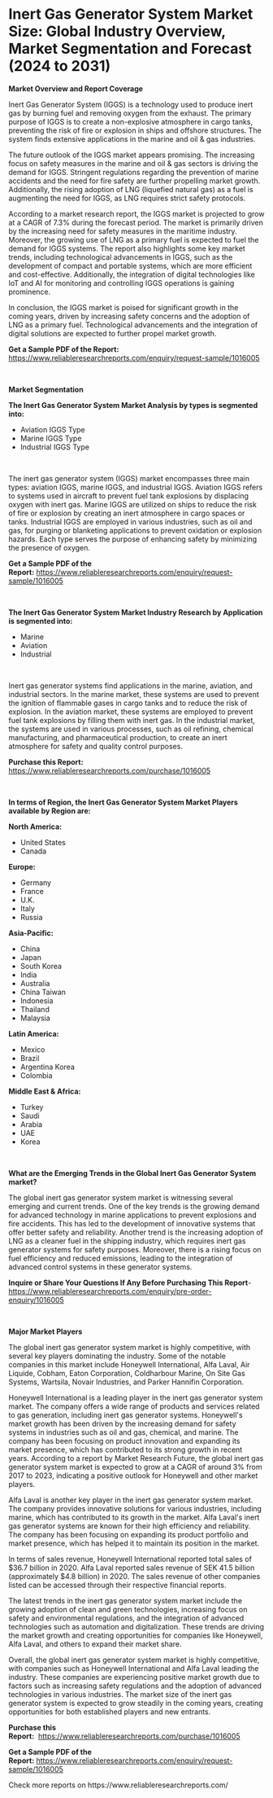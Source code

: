 <p><h1>Inert Gas Generator System Market Size: Global Industry Overview, Market Segmentation and Forecast (2024 to 2031)</h1></p><p><strong>Market Overview and Report Coverage</strong></p>
<p><p>Inert Gas Generator System (IGGS) is a technology used to produce inert gas by burning fuel and removing oxygen from the exhaust. The primary purpose of IGGS is to create a non-explosive atmosphere in cargo tanks, preventing the risk of fire or explosion in ships and offshore structures. The system finds extensive applications in the marine and oil & gas industries.</p><p>The future outlook of the IGGS market appears promising. The increasing focus on safety measures in the marine and oil & gas sectors is driving the demand for IGGS. Stringent regulations regarding the prevention of marine accidents and the need for fire safety are further propelling market growth. Additionally, the rising adoption of LNG (liquefied natural gas) as a fuel is augmenting the need for IGGS, as LNG requires strict safety protocols.</p><p>According to a market research report, the IGGS market is projected to grow at a CAGR of 7.3% during the forecast period. The market is primarily driven by the increasing need for safety measures in the maritime industry. Moreover, the growing use of LNG as a primary fuel is expected to fuel the demand for IGGS systems. The report also highlights some key market trends, including technological advancements in IGGS, such as the development of compact and portable systems, which are more efficient and cost-effective. Additionally, the integration of digital technologies like IoT and AI for monitoring and controlling IGGS operations is gaining prominence.</p><p>In conclusion, the IGGS market is poised for significant growth in the coming years, driven by increasing safety concerns and the adoption of LNG as a primary fuel. Technological advancements and the integration of digital solutions are expected to further propel market growth.</p></p>
<p><strong>Get a Sample PDF of the Report:</strong> <a href="https://www.reliableresearchreports.com/enquiry/request-sample/1016005">https://www.reliableresearchreports.com/enquiry/request-sample/1016005</a></p>
<p>&nbsp;</p>
<p><strong>Market Segmentation</strong></p>
<p><strong>The Inert Gas Generator System Market Analysis by types is segmented into:</strong></p>
<p><ul><li>Aviation IGGS Type</li><li>Marine IGGS Type</li><li>Industrial IGGS Type</li></ul></p>
<p>&nbsp;</p>
<p><p>The inert gas generator system (IGGS) market encompasses three main types: aviation IGGS, marine IGGS, and industrial IGGS. Aviation IGGS refers to systems used in aircraft to prevent fuel tank explosions by displacing oxygen with inert gas. Marine IGGS are utilized on ships to reduce the risk of fire or explosion by creating an inert atmosphere in cargo spaces or tanks. Industrial IGGS are employed in various industries, such as oil and gas, for purging or blanketing applications to prevent oxidation or explosion hazards. Each type serves the purpose of enhancing safety by minimizing the presence of oxygen.</p></p>
<p><strong>Get a Sample PDF of the Report:</strong>&nbsp;<a href="https://www.reliableresearchreports.com/enquiry/request-sample/1016005">https://www.reliableresearchreports.com/enquiry/request-sample/1016005</a></p>
<p>&nbsp;</p>
<p><strong>The Inert Gas Generator System Market Industry Research by Application is segmented into:</strong></p>
<p><ul><li>Marine</li><li>Aviation</li><li>Industrial</li></ul></p>
<p>&nbsp;</p>
<p><p>Inert gas generator systems find applications in the marine, aviation, and industrial sectors. In the marine market, these systems are used to prevent the ignition of flammable gases in cargo tanks and to reduce the risk of explosion. In the aviation market, these systems are employed to prevent fuel tank explosions by filling them with inert gas. In the industrial market, the systems are used in various processes, such as oil refining, chemical manufacturing, and pharmaceutical production, to create an inert atmosphere for safety and quality control purposes.</p></p>
<p><strong>Purchase this Report:</strong>&nbsp; <a href="https://www.reliableresearchreports.com/purchase/1016005">https://www.reliableresearchreports.com/purchase/1016005</a></p>
<p>&nbsp;</p>
<p><strong>In terms of Region, the Inert Gas Generator System Market Players available by Region are:</strong></p>
<p>
    <p> <strong> North America: </strong>
        <ul>
            <li>United States</li>
            <li>Canada</li>
        </ul>
        </p> 
    <p> <strong> Europe: </strong>
        <ul>
            <li>Germany</li>
            <li>France</li>
            <li>U.K.</li>
            <li>Italy</li>
            <li>Russia</li>
        </ul>
        </p> 
    <p> <strong> Asia-Pacific: </strong>
        <ul>
            <li>China</li>
            <li>Japan</li>
            <li>South Korea</li>
            <li>India</li>
            <li>Australia</li>
            <li>China Taiwan</li>
            <li>Indonesia</li>
            <li>Thailand</li>
            <li>Malaysia</li>
        </ul>
        </p> 
    <p> <strong> Latin America: </strong>
        <ul>
            <li>Mexico</li>
            <li>Brazil</li>
            <li>Argentina Korea</li>
            <li>Colombia</li>
        </ul>
        </p> 
    <p> <strong> Middle East & Africa: </strong>
        <ul>
            <li>Turkey</li>
            <li>Saudi</li>
            <li>Arabia</li>
            <li>UAE</li>
            <li>Korea</li>
        </ul>
    </p>
    </p>
<p>&nbsp;</p>
<p><strong>What are the Emerging Trends in the Global Inert Gas Generator System market?</strong></p>
<p><p>The global inert gas generator system market is witnessing several emerging and current trends. One of the key trends is the growing demand for advanced technology in marine applications to prevent explosions and fire accidents. This has led to the development of innovative systems that offer better safety and reliability. Another trend is the increasing adoption of LNG as a cleaner fuel in the shipping industry, which requires inert gas generator systems for safety purposes. Moreover, there is a rising focus on fuel efficiency and reduced emissions, leading to the integration of advanced control systems in these generator systems.</p></p>
<p><strong>Inquire or Share Your Questions If Any Before Purchasing This Report</strong>- <a href="https://www.reliableresearchreports.com/enquiry/pre-order-enquiry/1016005">https://www.reliableresearchreports.com/enquiry/pre-order-enquiry/1016005</a></p>
<p>&nbsp;</p>
<p><strong>Major Market Players</strong></p>
<p><p>The global inert gas generator system market is highly competitive, with several key players dominating the industry. Some of the notable companies in this market include Honeywell International, Alfa Laval, Air Liquide, Cobham, Eaton Corporation, Coldharbour Marine, On Site Gas Systems, Wartsila, Novair Industries, and Parker Hannifin Corporation.</p><p>Honeywell International is a leading player in the inert gas generator system market. The company offers a wide range of products and services related to gas generation, including inert gas generator systems. Honeywell's market growth has been driven by the increasing demand for safety systems in industries such as oil and gas, chemical, and marine. The company has been focusing on product innovation and expanding its market presence, which has contributed to its strong growth in recent years. According to a report by Market Research Future, the global inert gas generator system market is expected to grow at a CAGR of around 3% from 2017 to 2023, indicating a positive outlook for Honeywell and other market players.</p><p>Alfa Laval is another key player in the inert gas generator system market. The company provides innovative solutions for various industries, including marine, which has contributed to its growth in the market. Alfa Laval's inert gas generator systems are known for their high efficiency and reliability. The company has been focusing on expanding its product portfolio and market presence, which has helped it to maintain its position in the market.</p><p>In terms of sales revenue, Honeywell International reported total sales of $36.7 billion in 2020. Alfa Laval reported sales revenue of SEK 41.5 billion (approximately $4.8 billion) in 2020. The sales revenue of other companies listed can be accessed through their respective financial reports.</p><p>The latest trends in the inert gas generator system market include the growing adoption of clean and green technologies, increasing focus on safety and environmental regulations, and the integration of advanced technologies such as automation and digitalization. These trends are driving the market growth and creating opportunities for companies like Honeywell, Alfa Laval, and others to expand their market share.</p><p>Overall, the global inert gas generator system market is highly competitive, with companies such as Honeywell International and Alfa Laval leading the industry. These companies are experiencing positive market growth due to factors such as increasing safety regulations and the adoption of advanced technologies in various industries. The market size of the inert gas generator system is expected to grow steadily in the coming years, creating opportunities for both established players and new entrants.</p></p>
<p><strong>Purchase this Report:</strong>&nbsp;&nbsp;<a href="https://www.reliableresearchreports.com/purchase/1016005">https://www.reliableresearchreports.com/purchase/1016005</a></p>
<p></p>
<p><strong>Get a Sample PDF of the Report:</strong>&nbsp;<a href="https://www.reliableresearchreports.com/enquiry/request-sample/1016005">https://www.reliableresearchreports.com/enquiry/request-sample/1016005</a></p>
<p>Check more reports on https://www.reliableresearchreports.com/</p>
